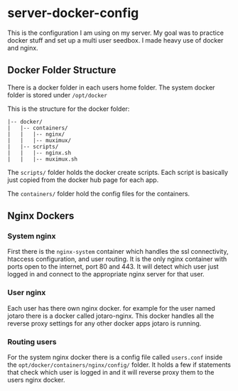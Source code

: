 # server-docker-config
This is the configuration I am using on my server. My goal was to practice docker stuff and set up a multi user seedbox. I made heavy use of docker and nginx.

## Docker Folder Structure
There is a docker folder in each users home folder. The system docker folder is stored under `/opt/docker`

This is the structure for the docker folder:
```
|-- docker/
|   |-- containers/
|   |   |-- nginx/
|   |   |-- muximux/
|   |-- scripts/
|   |   |-- nginx.sh
|   |   |-- muximux.sh
```

The `scripts/` folder holds the docker create scripts. Each script is basically just copied from the docker hub page for each app.

The `containers/` folder hold the config files for the containers.

## Nginx Dockers
### System nginx
First there is the `nginx-system` container which handles the ssl connectivity, htaccess configuration, and user routing. It is the only nginx container with ports open to the internet, port 80 and 443. It will detect which user just logged in and connect to the appropriate nginx server for that user.

### User nginx
Each user has there own nginx docker. for example for the user named jotaro there is a docker called jotaro-nginx.
This docker handles all the reverse proxy settings for any other docker apps jotaro is running.

### Routing users
For the system nginx docker there is a config file called `users.conf` inside the `opt/docker/containers/nginx/config/` folder. It holds a few if statements that check which user is logged in and it will reverse proxy them to the users nginx docker.
